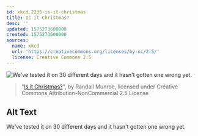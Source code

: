 ```yaml
---
id: xkcd.2236-is-it-christmas
title: Is it Christmas?
desc: ''
updated: 1575273600000
created: 1575273600000
sources:
  name: xkcd
  url: 'https://creativecommons.org/licenses/by-nc/2.5/'
  license: Creative Commons 2.5
---
```

![We've tested it on 30 different days and it hasn't gotten one wrong yet.](https://imgs.xkcd.com/comics/is_it_christmas.png)
> "[Is it Christmas?](https://xkcd.com/2236/)", by Randall Munroe, licensed under Creative Commons Attribution-NonCommercial 2.5 License

## Alt Text
We've tested it on 30 different days and it hasn't gotten one wrong yet.
